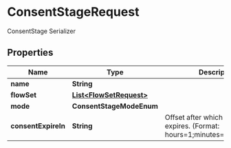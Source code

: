 

# ConsentStageRequest

ConsentStage Serializer

## Properties

| Name | Type | Description | Notes |
|------------ | ------------- | ------------- | -------------|
|**name** | **String** |  |  |
|**flowSet** | [**List&lt;FlowSetRequest&gt;**](FlowSetRequest.md) |  |  [optional] |
|**mode** | **ConsentStageModeEnum** |  |  [optional] |
|**consentExpireIn** | **String** | Offset after which consent expires. (Format: hours&#x3D;1;minutes&#x3D;2;seconds&#x3D;3). |  [optional] |



